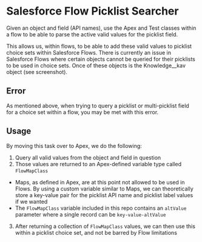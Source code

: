 # Salesforce Flow Picklist Searcher

Given an object and field (API names), use the Apex and Test classes within a flow to be able to parse the active valid values for the picklist field.

This allows us, within flows, to be able to add these valid values to picklist choice sets within Salesforce Flows.  There is currently an issue in Salesforce Flows where certain objects cannot be queried for their picklists to be used in choice sets.  Once of these objects is the Knowledge__kav object (see screenshot).

## Error
As mentioned above, when trying to query a picklist or multi-picklist field for a choice set within a flow, you may be met with this error.

## Usage
By moving this task over to Apex, we do the following:
1. Query all valid values from the object and field in question
2. Those values are returned to an Apex-defined variable type called `FlowMapClass`
  - Maps, as defined in Apex, are at this point not allowed to be used in Flows.  By using a custom variable similar to Maps, we can theoretically store a key-value pair for the picklist API name and picklist label values if we wanted
  - The `FlowMapClass` variable included in this repo contains an `altValue` parameter where a single record can be `key-value-altValue`
3. After returning a collection of `FlowMapClass` values, we can then use this within a picklist choice set, and not be barred by Flow limitations